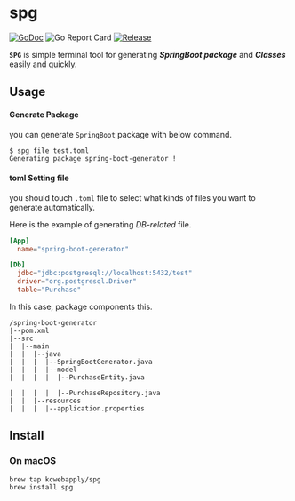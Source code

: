 # spg

[![GoDoc](https://godoc.org/github.com/kcwebapply/spg?status.svg)](https://godoc.org/github.com/kcwebapply/spg)
![Go Report Card](https://goreportcard.com/badge/github.com/kcwebapply/spg)
[![Release](https://img.shields.io/github/release/kcwebapply/spg.svg?style=flat-square)](https://github.com/kcwebapply/spg/release)

**`SPG`** is simple terminal tool for generating **_SpringBoot package_**  and _**Classes**_ easily and quickly.

## Usage

#### Generate Package
you can generate `SpringBoot` package with below command.
```terminal
$ spg file test.toml
Generating package spring-boot-generator !
```



#### toml Setting file
you should touch `.toml` file to select what kinds of files you want to generate automatically.

Here is the example of generating _DB-related_ file.
```toml
[App]
  name="spring-boot-generator"

[Db]
  jdbc="jdbc:postgresql://localhost:5432/test"
  driver="org.postgresql.Driver"
  table="Purchase"
```

In this case, package components this.

```
/spring-boot-generator
|--pom.xml
|--src
|  |--main
|  |  |--java
|  |  |  |--SpringBootGenerator.java
|  |  |  |--model
|  |  |  |  |--PurchaseEntity.java

|  |  |  |  |--PurchaseRepository.java
|  |  |--resources
|  |  |  |--application.properties
```



## Install

### On macOS

```
brew tap kcwebapply/spg
brew install spg
```



